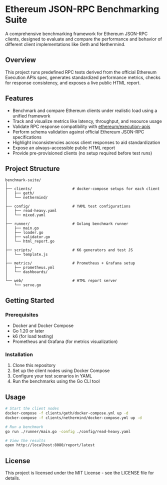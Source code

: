 # Ethereum JSON-RPC Benchmarking Suite

A comprehensive benchmarking framework for Ethereum JSON-RPC clients, designed to evaluate and compare the performance and behavior of different client implementations like Geth and Nethermind.

## Overview

This project runs predefined RPC tests derived from the official Ethereum Execution APIs spec, generates standardized performance metrics, checks for response consistency, and exposes a live public HTML report.

## Features

- Benchmark and compare Ethereum clients under realistic load using a unified framework
- Track and visualize metrics like latency, throughput, and resource usage
- Validate RPC response compatibility with [ethereum/execution-apis](https://github.com/ethereum/execution-apis)
- Perform schema validation against official Ethereum JSON-RPC specifications
- Highlight inconsistencies across client responses to aid standardization
- Expose an always-accessible public HTML report
- Provide pre-provisioned clients (no setup required before test runs)

## Project Structure

```
benchmark-suite/
│
├── clients/                  # docker-compose setups for each client
│   ├── geth/
│   └── nethermind/
│
├── config/                   # YAML test configurations
│   ├── read-heavy.yaml
│   └── mixed.yaml
│
├── runner/                   # Golang benchmark runner
│   ├── main.go
│   ├── loader.go
│   ├── validator.go
│   └── html_report.go
│
├── scripts/                  # K6 generators and test JS
│   └── template.js
│
├── metrics/                  # Prometheus + Grafana setup
│   ├── prometheus.yml
│   └── dashboards/
│
└── web/                      # HTML report server
    └── serve.go
```

## Getting Started

### Prerequisites

- Docker and Docker Compose
- Go 1.20 or later
- k6 (for load testing)
- Prometheus and Grafana (for metrics visualization)

### Installation

1. Clone this repository
2. Set up the client nodes using Docker Compose
3. Configure your test scenarios in YAML
4. Run the benchmarks using the Go CLI tool

## Usage

```bash
# Start the client nodes
docker-compose -f clients/geth/docker-compose.yml up -d
docker-compose -f clients/nethermind/docker-compose.yml up -d

# Run a benchmark
go run ./runner/main.go -config ./config/read-heavy.yaml

# View the results
open http://localhost:8080/report/latest
```

## License

This project is licensed under the MIT License - see the LICENSE file for details.
